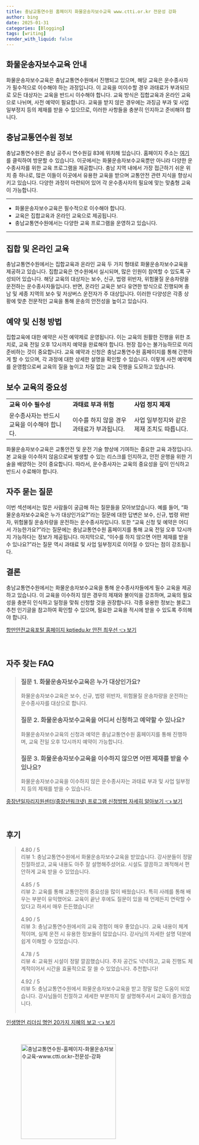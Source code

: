 ```yaml
---
title: 충남교통연수원 홈페이지 화물운송자보수교육 www.ctti.or.kr 전문성 강화
author: bing
date: 2025-01-31
categories: [Blogging]
tags: [writing]
render_with_liquid: false
---
```



<h2 id='화물운송자보수교육안내'>화물운송자보수교육 안내</h2>

<p>화물운송자보수교육은 충남교통연수원에서 진행되고 있으며, 해당 교육은 운수종사자가 필수적으로 이수해야 하는 과정입니다. 이 교육을 미이수할 경우 과태료가 부과되므로 모든 대상자는 교육을 반드시 이수해야 합니다. 교육 방식은 집합교육과 온라인 교육으로 나뉘며, 사전 예약이 필요합니다. 교육을 받지 않은 경우에는 과징금 부과 및 사업 일부정지 등의 제재를 받을 수 있으므로, 이러한 사항들을 충분히 인지하고 준비해야 합니다. </p>

<h2 id='충남교통연수원정보'>충남교통연수원 정보</h2>

<p>충남교통연수원은 충남 공주시 연수원길 83에 위치해 있습니다. 홈페이지 주소는 <a href="https://www.ctti.or.kr/">여기</a>를 클릭하여 방문할 수 있습니다. 이곳에서는 화물운송자보수교육뿐만 아니라 다양한 운수종사자를 위한 교육 프로그램을 제공합니다. 충남 지역 내에서 가장 접근하기 쉬운 위치 중 하나로, 많은 이들이 이곳에서 유용한 교육을 받으며 교통안전 관련 지식을 향상시키고 있습니다. 다양한 과정이 마련되어 있어 각 운수종사자의 필요에 맞는 맞춤형 교육이 가능합니다.</p>

<hr />

<ul>
    <li>화물운송자보수교육은 필수적으로 이수해야 합니다.</li>
    <li>교육은 집합교육과 온라인 교육으로 제공됩니다.</li>
    <li>충남교통연수원에서는 다양한 교육 프로그램을 운영하고 있습니다.</li>
</ul>

<hr />

<h2 id='집합및온라인교육'>집합 및 온라인 교육</h2>

<p>충남교통연수원에서는 집합교육과 온라인 교육 두 가지 형태로 화물운송자보수교육을 제공하고 있습니다. 집합교육은 연수원에서 실시되며, 많은 인원이 참여할 수 있도록 구성되어 있습니다. 해당 교육의 대상자는 보수, 신규, 법령 위반자, 위험물질 운송차량을 운전하는 운수종사자들입니다. 반면, 온라인 교육은 보다 유연한 방식으로 진행되며 충남 및 세종 지역의 보수 및 저상버스 운전자가 주 대상입니다. 이러한 다양성은 각종 상황에 맞춘 전문적인 교육을 통해 운송의 안전성을 높이고 있습니다.</p>

<h2 id='예약및신청방법'>예약 및 신청 방법</h2>

<p>집합교육에 대한 예약은 사전 예약제로 운영됩니다. 이는 교육의 원활한 진행을 위한 조치로, 교육 전일 오후 12시까지 예약을 완료해야 합니다. 현장 접수는 불가능하므로 미리 준비하는 것이 중요합니다. 교육 예약과 신청은 충남교통연수원 홈페이지를 통해 간편하게 할 수 있으며, 각 과정에 대한 상세한 설명을 확인할 수 있습니다. 이렇게 사전 예약제를 운영함으로써 교육의 질을 높이고 차질 없는 교육 진행을 도모하고 있습니다.</p>

<h2 id='보수교육의중요성'>보수 교육의 중요성</h2>

<table>
    <tr>
        <td><b>교육 이수 필수성</b></td>
        <td><b>과태료 부과 위험</b></td>
        <td><b>사업 정지 제재</b></td>
    </tr>
    <tr>
        <td>운수종사자는 반드시 교육을 이수해야 합니다.</td>
        <td>이수를 하지 않을 경우 과태료가 부과됩니다.</td>
        <td>사업 일부정지와 같은 제재 조치도 따릅니다.</td>
    </tr>
</table>

<p>화물운송자보수교육은 교통안전 및 운전 기술 향상에 기여하는 중요한 교육 과정입니다. 본 교육을 이수하지 않음으로써 발생할 수 있는 리스크를 인지하고, 안전 운행을 위한 기술을 배양하는 것이 중요합니다. 따라서, 운수종사자는 교육의 중요성을 깊이 인식하고 반드시 수료해야 합니다.</p>

<h2 id='자주묻는질문'>자주 묻는 질문</h2>

<p>이번 섹션에서는 많은 사람들이 궁금해 하는 질문들을 모아보았습니다. 예를 들어, “화물운송자보수교육은 누가 대상인가요?”라는 질문에 대한 답변은 보수, 신규, 법령 위반자, 위험물질 운송차량을 운전하는 운수종사자입니다. 또한 “교육 신청 및 예약은 어디서 가능한가요?”라는 질문에는 충남교통연수원 홈페이지를 통해 교육 전일 오후 12시까지 가능하다는 정보가 제공됩니다. 마지막으로, “이수를 하지 않으면 어떤 제재를 받을 수 있나요?”라는 질문 역시 과태료 및 사업 일부정지로 이어질 수 있다는 점이 강조됩니다.</p>

<h2 id='결론'>결론</h2>

<p>충남교통연수원에서는 화물운송자보수교육을 통해 운수종사자들에게 필수 교육을 제공하고 있습니다. 이 교육을 이수하지 않은 경우의 제재와 불이익을 강조하며, 교육의 필요성을 충분히 인식하고 일정을 맞춰 신청할 것을 권장합니다. 각종 유용한 정보는 블로그 추천 인기글을 참고하여 확인할 수 있으며, 필요한 교육을 적시에 받을 수 있도록 주의해야 합니다.</p>


<p><a class="click-button" title="항만안전교육포털 홈페이지 kptiedu.kr 안전 최우선" href="https://afficreate.github.io/posts/%ED%95%AD%EB%A7%8C%EC%95%88%EC%A0%84%EA%B5%90%EC%9C%A1%ED%8F%AC%ED%84%B8-%ED%99%88%ED%8E%98%EC%9D%B4%EC%A7%80-kptiedu.kr-%EC%95%88%EC%A0%84-%EC%B5%9C%EC%9A%B0%EC%84%A0/" rel="dofollow">항만안전교육포털 홈페이지 kptiedu.kr 안전 최우선 👈 보기</a></p><br>
<h2 id='자주_찾는_FAQ'>자주 찾는 FAQ</h2>
<div itemscope="" itemtype="https://schema.org/FAQPage"> 
<blockquote> 
<div itemscope="" itemprop="mainEntity" itemtype="https://schema.org/Question"> 
<h3 itemprop="name">질문 1. 화물운송자보수교육은 누가 대상인가요?</h3> 
<div itemscope="" itemprop="acceptedAnswer" itemtype="https://schema.org/Answer"> 
<span itemprop="text"> 
<p>화물운송자보수교육은 보수, 신규, 법령 위반자, 위험물질 운송차량을 운전하는 운수종사자를 대상으로 합니다.</p> 
</span> 
</div> 
</div> 
<div itemscope="" itemprop="mainEntity" itemtype="https://schema.org/Question"> 
<h3 itemprop="name">질문 2. 화물운송자보수교육을 어디서 신청하고 예약할 수 있나요?</h3> 
<div itemscope="" itemprop="acceptedAnswer" itemtype="https://schema.org/Answer"> 
<span itemprop="text"> 
<p>화물운송자보수교육의 신청과 예약은 충남교통연수원 홈페이지를 통해 진행하며, 교육 전일 오후 12시까지 예약이 가능합니다.</p> 
</span> 
</div> 
</div> 
<div itemscope="" itemprop="mainEntity" itemtype="https://schema.org/Question"> 
<h3 itemprop="name">질문 3. 화물운송자보수교육을 이수하지 않으면 어떤 제재를 받을 수 있나요?</h3> 
<div itemscope="" itemprop="acceptedAnswer" itemtype="https://schema.org/Answer"> 
<span itemprop="text"> 
<p>화물운송자보수교육을 이수하지 않은 운수종사자는 과태료 부과 및 사업 일부정지 등의 제재를 받을 수 있습니다.</p> 
</span> 
</div> 
</div> 
</blockquote> 
</div>
<p><a class="click-button" title="중장년일자리지원센터(중장년워크넷) 프로그램 신청방법 자세히 알아보기" href="https://afficreate.github.io/posts/%EC%A4%91%EC%9E%A5%EB%85%84%EC%9D%BC%EC%9E%90%EB%A6%AC%EC%A7%80%EC%9B%90%EC%84%BC%ED%84%B0(%EC%A4%91%EC%9E%A5%EB%85%84%EC%9B%8C%ED%81%AC%EB%84%B7)-%ED%94%84%EB%A1%9C%EA%B7%B8%EB%9E%A8-%EC%8B%A0%EC%B2%AD%EB%B0%A9%EB%B2%95-%EC%9E%90%EC%84%B8%ED%9E%88-%EC%95%8C%EC%95%84%EB%B3%B4%EA%B8%B0/" rel="dofollow">중장년일자리지원센터(중장년워크넷) 프로그램 신청방법 자세히 알아보기 👈 보기</a></p><br>
<h2 id='후기'>후기</h2>
<div itemscope itemtype="https://schema.org/Product">
  <blockquote>
  <div itemprop="review" itemscope itemtype="https://schema.org/Review">
      <div itemprop="reviewRating" itemscope itemtype="https://schema.org/Rating"> <span itemprop="ratingValue">4.80</span> / <span itemprop="bestRating">5</span> </div>
      <span itemprop="reviewBody">리뷰 1: 충남교통연수원에서 화물운송자보수교육을 받았습니다. 강사분들이 정말 친절하셨고, 교육 내용도 아주 잘 설명해주셨어요. 시설도 깔끔하고 쾌적해서 편안하게 교육 받을 수 있었습니다.</span>
  </div>
  <br>
  <div itemprop="review" itemscope itemtype="https://schema.org/Review">
      <div itemprop="reviewRating" itemscope itemtype="https://schema.org/Rating"> <span itemprop="ratingValue">4.85</span> / <span itemprop="bestRating">5</span> </div>
      <span itemprop="reviewBody">리뷰 2: 교육를 통해 교통안전의 중요성을 많이 배웠습니다. 특히 사례를 통해 배우는 부분이 유익했어요. 교육이 끝난 후에도 질문이 있을 때 언제든지 연락할 수 있다고 하셔서 매우 든든했습니다!</span>
  </div>
  <br>
  <div itemprop="review" itemscope itemtype="https://schema.org/Review">
      <div itemprop="reviewRating" itemscope itemtype="https://schema.org/Rating"> <span itemprop="ratingValue">4.90</span> / <span itemprop="bestRating">5</span> </div>
      <span itemprop="reviewBody">리뷰 3: 충남교통연수원에서의 교육 경험이 매우 좋았습니다. 교육 내용이 체계적이며, 실제 운전 시 유용한 정보들이 많았습니다. 강사님의 자세한 설명 덕분에 쉽게 이해할 수 있었습니다.</span>
  </div>
  <br>
  <div itemprop="review" itemscope itemtype="https://schema.org/Review">
      <div itemprop="reviewRating" itemscope itemtype="https://schema.org/Rating"> <span itemprop="ratingValue">4.78</span> / <span itemprop="bestRating">5</span> </div>
      <span itemprop="reviewBody">리뷰 4: 교육원 시설이 정말 깔끔했습니다. 주차 공간도 넉넉하고, 교육 진행도 체계적이어서 시간을 효율적으로 잘 쓸 수 있었습니다. 추천합니다!</span>
  </div>
  <br>
  <div itemprop="review" itemscope itemtype="https://schema.org/Review">
      <div itemprop="reviewRating" itemscope itemtype="https://schema.org/Rating"> <span itemprop="ratingValue">4.92</span> / <span itemprop="bestRating">5</span> </div>
      <span itemprop="reviewBody">리뷰 5: 충남교통연수원에서 화물운송자보수교육을 받고 정말 많은 도움이 되었습니다. 강사님들이 친절하고 세세한 부분까지 잘 설명해주셔서 교육이 즐거웠습니다.</span>
  </div>
  <br>
  </blockquote>
</div>
<p><a class="click-button" title="인생명언 리더십 명언 20가지 지혜의 보고" href="https://afficreate.github.io/posts/%EC%9D%B8%EC%83%9D%EB%AA%85%EC%96%B8-%EB%A6%AC%EB%8D%94%EC%8B%AD-%EB%AA%85%EC%96%B8-20%EA%B0%80%EC%A7%80-%EC%A7%80%ED%98%9C%EC%9D%98-%EB%B3%B4%EA%B3%A0/" rel="dofollow">인생명언 리더십 명언 20가지 지혜의 보고 👈 보기</a></p><br>
<figure class="image"><img src="https://afficreate.github.io/assets/img/thumbnail/충남교통연수원-홈페이지-화물운송자보수교육-www.ctti.or.kr-전문성-강화.webp" alt="충남교통연수원-홈페이지-화물운송자보수교육-www.ctti.or.kr-전문성-강화" width="256" height="256"></figure>